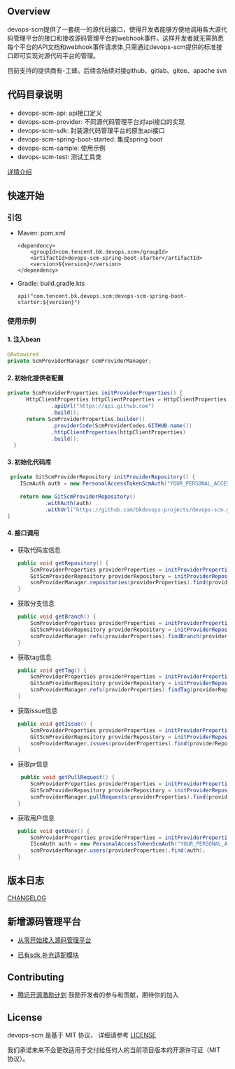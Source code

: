 ## Overview
devops-scm提供了一套统一的源代码接口，使得开发者能够方便地调用各大源代码管理平台的接口和接收源码管理平台的webhook事件。这样开发者就无需熟悉每个平台的API文档和webhook事件请求体,只需通过devops-scm提供的标准接口即可实现对源代码平台的管理。

目前支持的提供商有-工蜂。后续会陆续对接github、gitlab、gitee、apache svn

## 代码目录说明
- devops-scm-api: api接口定义
- devops-scm-provider: 不同源代码管理平台对api接口的实现
- devops-scm-sdk: 封装源代码管理平台的原生api接口
- devops-scm-spring-boot-started: 集成spring boot
- devops-scm-sample: 使用示例
- devops-scm-test: 测试工具类

[详情介绍](./doc/PROJECT_STRUCTURE.md)

## 快速开始
### 引包
- Maven: pom.xml
    ```
    <dependency>
        <groupId>com.tencent.bk.devops.scm</groupId>
        <artifactId>devops-scm-spring-boot-starter</artifactId>
        <version>${version}</version>
    </dependency>
    ```
- Gradle: build.gradle.kts
    ```
    api("com.tencent.bk.devops.scm:devops-scm-spring-boot-starter:${version}")
    ```

### 使用示例

#### 1. 注入bean
  ```java
  @Autowired
  private ScmProviderManager scmProviderManager;
  ```
    
#### 2. 初始化提供者配置
  ```java
  private ScmProviderProperties initProviderProperties() {
        HttpClientProperties httpClientProperties = HttpClientProperties.builder()
                .apiUrl("https://api.github.com")
                .build();
        return ScmProviderProperties.builder()
                .providerCode(ScmProviderCodes.GITHUB.name())
                .httpClientProperties(httpClientProperties)
                .build();
    }
  ```
   
#### 3. 初始化代码库
  ```java
   private GitScmProviderRepository initProviderRepository() {
      IScmAuth auth = new PersonalAccessTokenScmAuth("YOUR_PERSONAL_ACCESS_TOKEN");
    
      return new GitScmProviderRepository()
              .withAuth(auth)
              .withUrl("https://github.com/bkdevops-projects/devops-scm.git");
  }
  ```

#### 4. 接口调用
- 获取代码库信息
    ```java
    public void getRepository() {
        ScmProviderProperties providerProperties = initProviderProperties();
        GitScmProviderRepository providerRepository = initProviderRepository();
        scmProviderManager.repositories(providerProperties).find(providerRepository);
    }
    ```
- 获取分支信息
    ```java
    public void getBranch() {
        ScmProviderProperties providerProperties = initProviderProperties();
        GitScmProviderRepository providerRepository = initProviderRepository();
        scmProviderManager.refs(providerProperties).findBranch(providerRepository, "master");
    }
    ```
- 获取tag信息
    ```java
    public void getTag() {
        ScmProviderProperties providerProperties = initProviderProperties();
        GitScmProviderRepository providerRepository = initProviderRepository();
        scmProviderManager.refs(providerProperties).findTag(providerRepository, "v1.0.0");
    }
    ```
- 获取issue信息
    ```java
    public void getIssue() {
        ScmProviderProperties providerProperties = initProviderProperties();
        GitScmProviderRepository providerRepository = initProviderRepository();
        scmProviderManager.issues(providerProperties).find(providerRepository, 1);
    }
    ```
- 获取pr信息
    ```java
     public void getPullRequest() {
        ScmProviderProperties providerProperties = initProviderProperties();
        GitScmProviderRepository providerRepository = initProviderRepository();
        scmProviderManager.pullRequests(providerProperties).find(providerRepository, 1);
    }
    ```
- 获取用户信息
    ```java
    public void getUser() {
        ScmProviderProperties providerProperties = initProviderProperties();
        IScmAuth auth = new PersonalAccessTokenScmAuth("YOUR_PERSONAL_ACCESS_TOKEN");
        scmProviderManager.users(providerProperties).find(auth);
    }
    ```

## 版本日志
[CHANGELOG](CHANGELOG.md)

## 新增源码管理平台
- [从零开始接入源码管理平台](./doc/ADD_PROVIDER.md)


- [已有sdk,补充适配模块](./doc/ADD_PROVIDER_SIMPLIFICATION.md)


## Contributing
- [腾讯开源激励计划](https://opensource.tencent.com/contribution) 鼓励开发者的参与和贡献，期待你的加入

## License
devops-scm 是基于 MIT 协议， 详细请参考 [LICENSE](LICENSE)

我们承诺未来不会更改适用于交付给任何人的当前项目版本的开源许可证（MIT 协议）。
